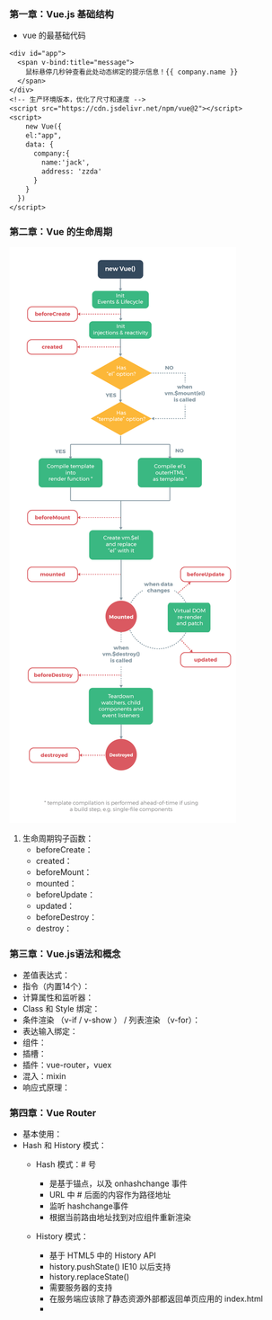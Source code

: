 ### 第一章：Vue.js 基础结构

- vue 的最基础代码

```vue
<div id="app">
  <span v-bind:title="message">
    鼠标悬停几秒钟查看此处动态绑定的提示信息！{{ company.name }}
  </span>
</div>
<!-- 生产环境版本，优化了尺寸和速度 -->
<script src="https://cdn.jsdelivr.net/npm/vue@2"></script>
<script>
	new Vue({
    el:"app",
    data: {
      company:{
        name:'jack',
        address: 'zzda'
      }
    }
  })
</script>
```

### 第二章：Vue 的生命周期

![Vue 实例生命周期](files/typora-user-images/lifecycle.png)

1. 生命周期钩子函数：
   - beforeCreate：
   - created：
   - beforeMount：
   - mounted：
   - beforeUpdate：
   - updated：
   - beforeDestroy：
   - destroy：

### 第三章：Vue.js语法和概念

- 差值表达式：
- 指令（内置14个）：
- 计算属性和监听器：
- Class 和 Style 绑定：
- 条件渲染 （v-if / v-show ） / 列表渲染 （v-for）：
- 表达输入绑定：
- 组件：
- 插槽：
- 插件：vue-router，vuex
- 混入：mixin
- 响应式原理：

### 第四章：Vue Router

- 基本使用：
- Hash 和 History 模式：
  - Hash 模式：# 号
    - 是基于锚点，以及 onhashchange 事件
    - URL 中 # 后面的内容作为路径地址
    - 监听 hashchange事件
    - 根据当前路由地址找到对应组件重新渲染

  - History 模式：
    - 基于 HTML5 中的 History API
    - history.pushState() IE10 以后支持
    - history.replaceState()
    - 需要服务器的支持
    - 在服务端应该除了静态资源外部都返回单页应用的 index.html
    - 













